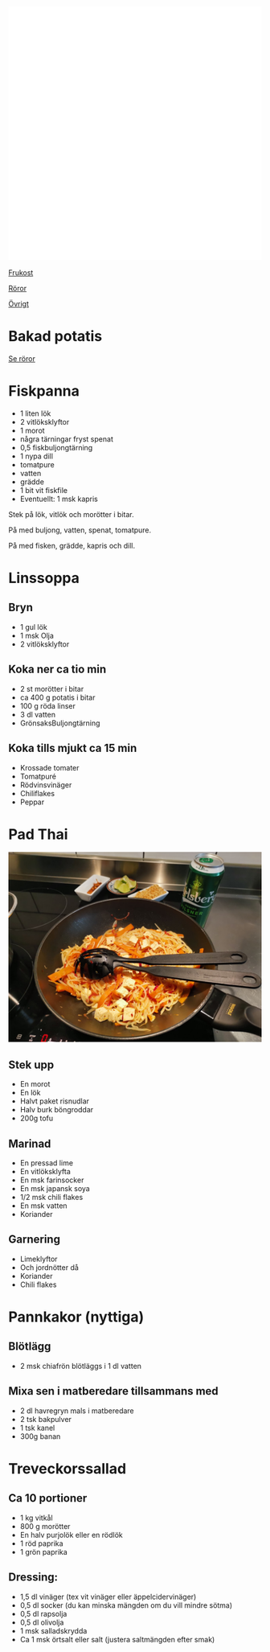 [<img src="/assets/images/home1_i.png">](http://192.168.86.19)

<script>
let a = document.querySelectorAll('[href*="http://192.168.86.19"]')[0];
a.href = document.referrer;
setTimeout(function() { document.location.href = "http://192.168.86.19"; }, 30*60000);
</script>

[Frukost](breakfast.md)

[Röror](dressingar.md)

[Övrigt](misc.md)

# Bakad potatis

[Se röror](dressingar.md)

# Fiskpanna

* 1 liten lök
* 2 vitlöksklyftor
* 1 morot
* några tärningar fryst spenat
* 0,5 fiskbuljongtärning
* 1 nypa dill
* tomatpure
* vatten
* grädde
* 1 bit vit fiskfile
* Eventuellt: 1 msk kapris

Stek på lök, vitlök och morötter i bitar.

På med buljong, vatten, spenat, tomatpure.

På med fisken, grädde, kapris och dill.

# Linssoppa

## Bryn

* 1 gul lök
* 1 msk Olja
* 2 vitlöksklyftor

## Koka ner ca tio min
* 2 st morötter i bitar
* ca 400 g potatis i bitar
* 100 g röda linser
* 3 dl vatten
* GrönsaksBuljongtärning

## Koka tills mjukt ca 15 min
* Krossade tomater
* Tomatpuré
* Rödvinsvinäger
* Chiliflakes
* Peppar

# Pad Thai

![Pad Thai](assets/images/padthai.jpg)

## Stek upp
* En morot
* En lök
* Halvt paket risnudlar 
* Halv burk böngroddar
* 200g tofu

## Marinad 
* En pressad lime
* En vitlöksklyfta
* En msk farinsocker
* En msk japansk soya
* 1/2 msk chili flakes 
* En msk vatten
* Koriander

## Garnering
* Limeklyftor
* Och jordnötter då
* Koriander
* Chili flakes

# Pannkakor (nyttiga)

## Blötlägg

* 2 msk chiafrön blötläggs i 1 dl vatten

## Mixa sen i matberedare tillsammans med

* 2 dl havregryn mals i matberedare
* 2 tsk bakpulver
* 1 tsk kanel
* 300g banan

# Treveckorssallad

## Ca 10 portioner

* 1 kg vitkål
* 800 g morötter
* En halv purjolök eller en rödlök
* 1 röd paprika
* 1 grön paprika

## Dressing:

* 1,5 dl vinäger (tex vit vinäger eller äppelcidervinäger)
* 0,5 dl socker (du kan minska mängden om du vill mindre sötma)
* 0,5 dl rapsolja
* 0,5 dl olivolja
* 1 msk salladskrydda
* Ca 1 msk örtsalt eller salt (justera saltmängden efter smak)
